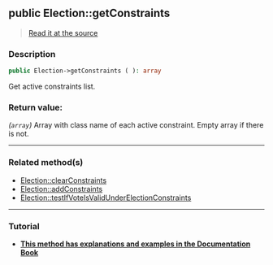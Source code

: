 ## public Election::getConstraints

> [Read it at the source](https://github.com/julien-boudry/Condorcet/blob/master/src/Election.php#L329)

### Description    

```php
public Election->getConstraints ( ): array
```

Get active constraints list.
    

### Return value:   

*(`array`)* Array with class name of each active constraint. Empty array if there is not.


---------------------------------------

### Related method(s)      

* [Election::clearConstraints](/Docs/ApiReferences/Election%20Class/public%20Election--clearConstraints.md)    
* [Election::addConstraints](/Docs/ApiReferences/Election%20Class/public%20Election--addConstraints.md)    
* [Election::testIfVoteIsValidUnderElectionConstraints](/Docs/ApiReferences/Election%20Class/public%20Election--testIfVoteIsValidUnderElectionConstraints.md)    

---------------------------------------

### Tutorial

* **[This method has explanations and examples in the Documentation Book](https://www.condorcet.io/3.AsPhpLibrary/5.Votes/4.VoteConstraints)**    
